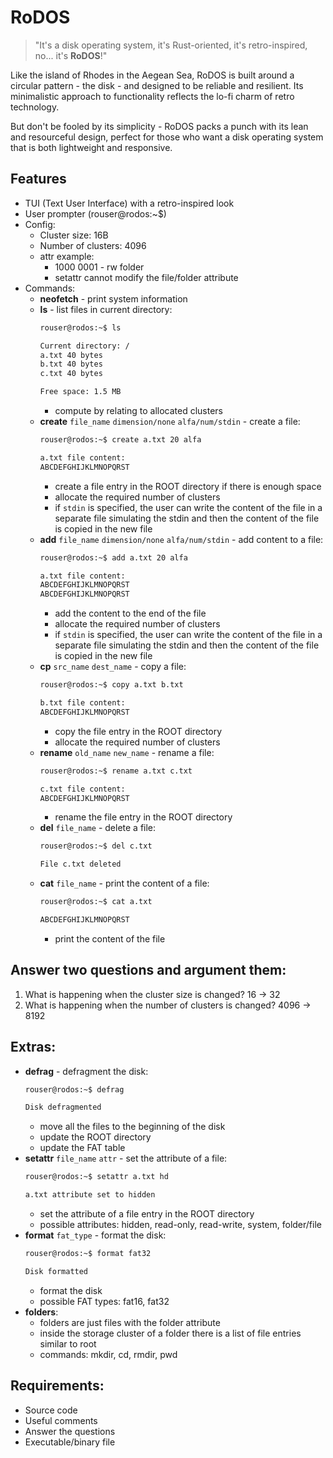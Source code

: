 # RoDOS

> "It's a disk operating system, it's Rust-oriented, it's retro-inspired, no... it's **RoDOS**!"

Like the island of Rhodes in the Aegean Sea, RoDOS is built around a circular pattern - the disk - and designed to be reliable and resilient. 
Its minimalistic approach to functionality reflects the lo-fi charm of retro technology. 

But don't be fooled by its simplicity - RoDOS packs a punch with its lean and resourceful design, perfect for those who want a disk operating system that is both lightweight and responsive.

## Features
- TUI (Text User Interface) with a retro-inspired look
- User prompter (rouser@rodos:~$)
- Config:
  - Cluster size: 16B
  - Number of clusters: 4096
  - attr example:
    - 1000 0001 - rw folder
    - setattr cannot modify the file/folder attribute
- Commands:
  - **neofetch** - print system information
  - **ls** - list files in current directory:
    ```bash
    rouser@rodos:~$ ls
    
    Current directory: /
    a.txt 40 bytes
    b.txt 40 bytes
    c.txt 40 bytes
    
    Free space: 1.5 MB 
    ```
    - compute by relating to allocated clusters
  - **create** `file_name` `dimension/none` `alfa/num/stdin` - create a file:
    ```bash
    rouser@rodos:~$ create a.txt 20 alfa
    
    a.txt file content:
    ABCDEFGHIJKLMNOPQRST
    ```
    - create a file entry in the ROOT directory if there is enough space
    - allocate the required number of clusters
    - if `stdin` is specified, the user can write the content of the file in a separate file simulating the stdin
    and then the content of the file is copied in the new file
  - **add** `file_name` `dimension/none` `alfa/num/stdin` - add content to a file:
    ```bash
    rouser@rodos:~$ add a.txt 20 alfa
    
    a.txt file content:
    ABCDEFGHIJKLMNOPQRST
    ABCDEFGHIJKLMNOPQRST
    ```
    - add the content to the end of the file
    - allocate the required number of clusters
    - if `stdin` is specified, the user can write the content of the file in a separate file simulating the stdin
    and then the content of the file is copied in the new file
  - **cp** `src_name` `dest_name` - copy a file:
    ```bash
    rouser@rodos:~$ copy a.txt b.txt
    
    b.txt file content:
    ABCDEFGHIJKLMNOPQRST
    ```
    - copy the file entry in the ROOT directory
    - allocate the required number of clusters
  - **rename** `old_name` `new_name` - rename a file:
    ```bash
    rouser@rodos:~$ rename a.txt c.txt
    
    c.txt file content:
    ABCDEFGHIJKLMNOPQRST
    ```
    - rename the file entry in the ROOT directory
  - **del** `file_name` - delete a file:
    ```bash
    rouser@rodos:~$ del c.txt
  
    File c.txt deleted
    ```
  - **cat** `file_name` - print the content of a file:
    ```bash
    rouser@rodos:~$ cat a.txt
    
    ABCDEFGHIJKLMNOPQRST
    ```
    - print the content of the file
    
## Answer two questions and argument them:
1. What is happening when the cluster size is changed? 16 -> 32
2. What is happening when the number of clusters is changed? 4096 -> 8192

## Extras:
- **defrag** - defragment the disk:
  ```bash
  rouser@rodos:~$ defrag
  
  Disk defragmented
  ```
  - move all the files to the beginning of the disk
  - update the ROOT directory
  - update the FAT table
- **setattr** `file_name` `attr` - set the attribute of a file:
  ```bash
  rouser@rodos:~$ setattr a.txt hd
  
  a.txt attribute set to hidden
  ```
  - set the attribute of a file entry in the ROOT directory
  - possible attributes: hidden, read-only, read-write, system, folder/file
- **format** `fat_type` - format the disk:
  ```bash
  rouser@rodos:~$ format fat32
  
  Disk formatted
  ```
  - format the disk
  - possible FAT types: fat16, fat32
- **folders**:
  - folders are just files with the folder attribute
  - inside the storage cluster of a folder there is a list of file entries similar to root
  - commands: mkdir, cd, rmdir, pwd

## Requirements:
- Source code
- Useful comments
- Answer the questions
- Executable/binary file